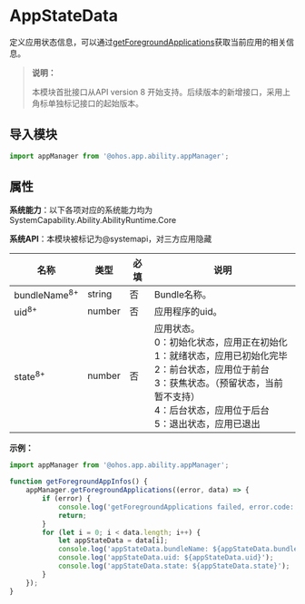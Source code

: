  # AppStateData

定义应用状态信息，可以通过[getForegroundApplications](js-apis-app-ability-appManager.md#appmanagergetforegroundapplications)获取当前应用的相关信息。

> **说明：**
> 
> 本模块首批接口从API version 8 开始支持。后续版本的新增接口，采用上角标单独标记接口的起始版本。

## 导入模块

```ts
import appManager from '@ohos.app.ability.appManager';
```

## 属性

**系统能力**：以下各项对应的系统能力均为SystemCapability.Ability.AbilityRuntime.Core

**系统API**：本模块被标记为@systemapi，对三方应用隐藏

| 名称                      | 类型   | 必填  | 说明       |
| ------------------------- | ------ | ---- | --------- |
| bundleName<sup>8+</sup>   | string | 否   | Bundle名称。 |
| uid<sup>8+</sup>          | number | 否   | 应用程序的uid。   |
| state<sup>8+</sup>        | number | 否   | 应用状态。<br>0：初始化状态，应用正在初始化<br>1：就绪状态，应用已初始化完毕<br>2：前台状态，应用位于前台<br>3：获焦状态。（预留状态，当前暂不支持）<br>4：后台状态，应用位于后台<br>5：退出状态，应用已退出 |

**示例：**

```ts
import appManager from '@ohos.app.ability.appManager';

function getForegroundAppInfos() {
    appManager.getForegroundApplications((error, data) => {
        if (error) {
            console.log('getForegroundApplications failed, error.code: ${JSON.stringify(error.code)}, error.message: ${JSON.stringify(error.message)}');
            return;
        }
        for (let i = 0; i < data.length; i++) {
            let appStateData = data[i];
            console.log('appStateData.bundleName: ${appStateData.bundleName}');
            console.log('appStateData.uid: ${appStateData.uid}');
            console.log('appStateData.state: ${appStateData.state}');
        }
    });
}
```
